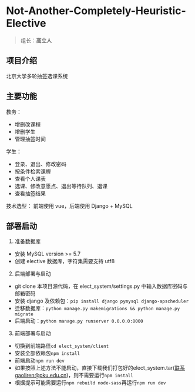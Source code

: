# Not-Another-Completely-Heuristic-Elective

> 组长：**高立人**

## 项目介绍

北京大学多轮抽签选课系统

## 主要功能

教务：
 - 增删改课程
 - 增删学生
 - 管理抽签时间

学生：
 - 登录、退出、修改密码
 - 按条件检索课程
 - 查看个人课表
 - 选课、修改意愿点、退出等待队列、退课
 - 查看抽签结果

技术选型：
前端使用 vue，后端使用 Django + MySQL

## 部署启动
1. 准备数据库
 - 安装 MySQL version >= 5.7
 - 创建 elective 数据库，字符集需要支持 utf8

2. 后端部署与启动
 - git clone 本项目源代码，在 elect_system/settings.py 中输入数据库密码与邮箱密码
 - 安装 django 及依赖包：`pip install django pymysql django-apscheduler`
 - 迁移数据库：`python manage.py makemigrations && python manage.py migrate`
 - 后端启动：`python manage.py runserver 0.0.0.0:8000`

3. 前端部署与启动
 - 切换到前端路径``cd elect_system/client``
 - 安装全部依赖包``npm install``
 - 前端启动``npm run dev``
 - 如果按照上述方法不能启动，直接下载我们打包好的elect_system.tar(联系gaoliren@pku.edu.cn)，则不需要运行``npm install``
 - 根据提示可能需要运行``npm rebuild node-sass``再运行``npm run dev``